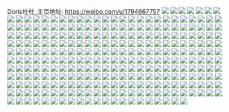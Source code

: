 Doris杜杜_主页地址: https://weibo.com/u/1794667757 
![](https://wx4.sinaimg.cn/mw2000/6af874edly1h8zxp4zvncj22by2n8qv8.jpg) 
![](https://wx4.sinaimg.cn/mw2000/6af874edly1h8zxp8pioej21o0280b2a.jpg) 
![](https://wx4.sinaimg.cn/mw2000/6af874edly1h8zxp36ir5j21i221anpd.jpg) 
![](https://wx4.sinaimg.cn/mw2000/6af874edly1h8zxp9e3rnj22by2tn7st.jpg) 
![](https://wx4.sinaimg.cn/mw2000/6af874edly1h8zxiifgywj22c0340hdx.jpg) 
![](https://wx4.sinaimg.cn/mw2000/6af874edly1h8zxiopvmyj21o0280b2c.jpg) 
![](https://wx4.sinaimg.cn/mw2000/6af874edly1h8zxiqp1ytj22c0340x6s.jpg) 
![](https://wx4.sinaimg.cn/mw2000/6af874edly1h8zxirx3n5j20wi1ych1a.jpg) 
![](https://wx4.sinaimg.cn/mw2000/6af874edly1h8zxitw9wwj22c0340b2d.jpg) 
![](https://wx4.sinaimg.cn/mw2000/6af874edgy1h7ue4hjh94j21o01o0hdt.jpg) 
![](https://wx4.sinaimg.cn/mw2000/6af874edgy1h7jpambzffj20wi0pmdkn.jpg) 
![](https://wx4.sinaimg.cn/mw2000/6af874edgy1h7jpciyh9mj22c03407wi.jpg) 
![](https://wx4.sinaimg.cn/mw2000/6af874edgy1h75wl4ht5dj21o0280b2a.jpg) 
![](https://wx4.sinaimg.cn/mw2000/6af874edgy1h75wl2u1tmj21o0280npe.jpg) 
![](https://wx4.sinaimg.cn/mw2000/6af874edgy1h67ijg8jaaj22c0340qvc.jpg) 
![](https://wx4.sinaimg.cn/mw2000/6af874edgy1h5a5g8map3j20wi1jzaya.jpg) 
![](https://wx4.sinaimg.cn/mw2000/6af874edgy1h51o08ce38j21o01r3qv5.jpg) 
![](https://wx4.sinaimg.cn/mw2000/6af874edgy1h51o0eqfydj21ak1xunmy.jpg) 
![](https://wx4.sinaimg.cn/mw2000/6af874edgy1h47muv7q1mj22c0340hdu.jpg) 
![](https://wx4.sinaimg.cn/mw2000/6af874edgy1h40yug9gohj21401e07bp.jpg) 
![](https://wx4.sinaimg.cn/mw2000/6af874edgy1h40yuh56o9j21401e0drf.jpg) 
![](https://wx4.sinaimg.cn/mw2000/6af874edgy1h38pes6osjj20w710kdkx.jpg) 
![](https://wx4.sinaimg.cn/mw2000/6af874edgy1h38perd75nj20p90nhgpj.jpg) 
![](https://wx4.sinaimg.cn/mw2000/6af874edgy1h32a2t9r0ej20wi0x3qc0.jpg) 
![](https://wx4.sinaimg.cn/mw2000/6af874edgy1h2f9wksw9dj21o0280b2a.jpg) 
![](https://wx4.sinaimg.cn/mw2000/6af874edgy1h2f9widxwmj20wi0ycaco.jpg) 
![](https://wx4.sinaimg.cn/mw2000/6af874edgy1h27p9m352jj213u0tutjr.jpg) 
![](https://wx4.sinaimg.cn/mw2000/6af874edgy1gzcz8l08taj20n01ds77v.jpg) 
![](https://wx4.sinaimg.cn/mw2000/6af874edgy1gyfsdno937j23402c0u0z.jpg) 
![](https://wx4.sinaimg.cn/mw2000/6af874edgy1gy5iwhwwwkj20n01dstro.jpg) 
![](https://wx4.sinaimg.cn/mw2000/6af874edgy1gxwurujygbj22c033ykjl.jpg) 
![](https://wx4.sinaimg.cn/mw2000/6af874edgy1gxwurvsffyj222o3404qp.jpg) 
![](https://wx4.sinaimg.cn/mw2000/6af874edgy1gxwurtdim4j22c033ye82.jpg) 
![](https://wx4.sinaimg.cn/mw2000/6af874edgy1gxwus086fnj234022oqv5.jpg) 
![](https://wx4.sinaimg.cn/mw2000/6af874edgy1gxwurx1r9nj234022onpd.jpg) 
![](https://wx4.sinaimg.cn/mw2000/6af874edgy1gxwuryml20j234022onpd.jpg) 
![](https://wx4.sinaimg.cn/mw2000/6af874edgy1gxwurrivogj234022o1kx.jpg) 
![](https://wx4.sinaimg.cn/mw2000/6af874edgy1gxwurqfryhj222o340e4a.jpg) 
![](https://wx4.sinaimg.cn/mw2000/6af874edgy1gxwus1d6gaj249c2u8h2p.jpg) 
![](https://wx4.sinaimg.cn/mw2000/6af874edgy1gxwus2nsayj249c2u8arg.jpg) 
![](https://wx4.sinaimg.cn/mw2000/6af874edgy1gx25bhdcyuj22c0340e82.jpg) 
![](https://wx4.sinaimg.cn/mw2000/6af874edgy1gx25bimb9zj22c03407wh.jpg) 
![](https://wx4.sinaimg.cn/mw2000/6af874edgy1gx25bkzqf2j22c0340hdu.jpg) 
![](https://wx4.sinaimg.cn/mw2000/6af874edgy1gwjlufkz4wj21o02804qq.jpg) 
![](https://wx4.sinaimg.cn/mw2000/6af874edgy1gwjluge22lj20n017z7cx.jpg) 
![](https://wx4.sinaimg.cn/mw2000/6af874edgy1gwi8ra3ixtj22c0340e82.jpg) 
![](https://wx4.sinaimg.cn/mw2000/6af874edgy1gwi8rg4btej22c03407wj.jpg) 
![](https://wx4.sinaimg.cn/mw2000/001Xsf49gy1gvlvk4o32qj62bb332qv602.jpg) 
![](https://wx4.sinaimg.cn/mw2000/001Xsf49gy1gvlvk1285yj62c0340b2a02.jpg) 
![](https://wx4.sinaimg.cn/mw2000/001Xsf49gy1gvlvk7psfgj62bb332kjm02.jpg) 
![](https://wx4.sinaimg.cn/mw2000/001Xsf49gy1guoh5tcac4j60n00sik2402.jpg) 
![](https://wx4.sinaimg.cn/mw2000/001Xsf49gy1guoh5v8dcrj62c0340kjm02.jpg) 
![](https://wx4.sinaimg.cn/mw2000/6af874edgy1gu2lzglfn9j21hc0u0ng7.jpg) 
![](https://wx4.sinaimg.cn/mw2000/6af874edgy1gu29wnsg93j20k00zkwff.jpg) 
![](https://wx4.sinaimg.cn/mw2000/6af874edgy1gtodqcdszwj21o02804qr.jpg) 
![](https://wx4.sinaimg.cn/mw2000/6af874edgy1gtodqgm89uj23402c0hdt.jpg) 
![](https://wx4.sinaimg.cn/mw2000/6af874edgy1gtdyl8ozg7j22c03404qr.jpg) 
![](https://wx4.sinaimg.cn/mw2000/6af874edgy1gtdylenh8tj22c0340npe.jpg) 
![](https://wx4.sinaimg.cn/mw2000/6af874edgy1gtdylvgdy1j21o0280qv6.jpg) 
![](https://wx4.sinaimg.cn/mw2000/6af874edgy1gsupqi3iu1j22c0340u0x.jpg) 
![](https://wx4.sinaimg.cn/mw2000/6af874edgy1gst77wpl0fj23402c0qv5.jpg) 
![](https://wx4.sinaimg.cn/mw2000/001Xsf49gy1gs55dhpg58j61o0280qv602.jpg) 
![](https://wx4.sinaimg.cn/mw2000/6af874edgy1gs55ds2l2jj22c0340qvb.jpg) 
![](https://wx4.sinaimg.cn/mw2000/6af874edgy1gs55djeczvj21o0280npe.jpg) 
![](https://wx4.sinaimg.cn/mw2000/6af874edgy1gs55e99wmpj21o0280qv7.jpg) 
![](https://wx4.sinaimg.cn/mw2000/6af874edgy1gs55e5o9fsj22c0340b2h.jpg) 
![](https://wx4.sinaimg.cn/mw2000/6af874edgy1gs55do2h3tj22c0340e85.jpg) 
![](https://wx4.sinaimg.cn/mw2000/6af874edgy1gs55dyzt38j22c0340x6v.jpg) 
![](https://wx4.sinaimg.cn/mw2000/6af874edgy1gs55dl6nn9j21o02801kz.jpg) 
![](https://wx4.sinaimg.cn/mw2000/6af874edgy1gs55ddye9mj22c0340e89.jpg) 
![](https://wx4.sinaimg.cn/mw2000/6af874edgy1gs3j4dp0pxj21o0280hdu.jpg) 
![](https://wx4.sinaimg.cn/mw2000/6af874edgy1grgf6rfvwkj21o0280kjm.jpg) 
![](https://wx4.sinaimg.cn/mw2000/6af874edgy1grgf6uzmcuj21o0280hdz.jpg) 
![](https://wx4.sinaimg.cn/mw2000/6af874edgy1grgf6wngcoj21o0280npe.jpg) 
![](https://wx4.sinaimg.cn/mw2000/001Xsf49gy1grgf70we30j61o0280x6v02.jpg) 
![](https://wx4.sinaimg.cn/mw2000/6af874edgy1grgf72owndj21o0280npe.jpg) 
![](https://wx4.sinaimg.cn/mw2000/6af874edgy1grgf766k0cj21o0280qvb.jpg) 
![](https://wx4.sinaimg.cn/mw2000/6af874edgy1grgf79soi6j21o0280b2f.jpg) 
![](https://wx4.sinaimg.cn/mw2000/6af874edgy1grgf7bdhuoj21o0280npe.jpg) 
![](https://wx4.sinaimg.cn/mw2000/6af874edgy1grgf7cxpipj21o0280hdu.jpg) 
![](https://wx4.sinaimg.cn/mw2000/6af874edgy1gr8cx488nej22c0340npe.jpg) 
![](https://wx4.sinaimg.cn/mw2000/6af874edgy1gr8cx9ow10j22bb332npe.jpg) 
![](https://wx4.sinaimg.cn/mw2000/001Xsf49gy1gr8cx6i7nij62c03401l002.jpg) 
![](https://wx4.sinaimg.cn/mw2000/6af874edgy1gr8cxb04jvj21ma25s7wh.jpg) 
![](https://wx4.sinaimg.cn/mw2000/6af874edgy1gr8cxaa8csj20v413t0y6.jpg) 
![](https://wx4.sinaimg.cn/mw2000/6af874edgy1gr8cxc136vj21mc25su0x.jpg) 
![](https://wx4.sinaimg.cn/mw2000/6af874edgy1gqzkbgb2ruj22c0340qv8.jpg) 
![](https://wx4.sinaimg.cn/mw2000/6af874edgy1gqzkaynj88j22c02xukjp.jpg) 
![](https://wx4.sinaimg.cn/mw2000/6af874edgy1gqzkawi9dnj21w02inkjm.jpg) 
![](https://wx4.sinaimg.cn/mw2000/6af874edgy1gqzkauk0g7j22c0340npg.jpg) 
![](https://wx4.sinaimg.cn/mw2000/6af874edgy1gqzkb3w9yyj22c0340b2d.jpg) 
![](https://wx4.sinaimg.cn/mw2000/6af874edgy1gqzkb5zhnej22c0340hdw.jpg) 
![](https://wx4.sinaimg.cn/mw2000/6af874edgy1gqzkb8avzqj21w02in7wj.jpg) 
![](https://wx4.sinaimg.cn/mw2000/6af874edgy1gqzkb1bbh8j22c03404qs.jpg) 
![](https://wx4.sinaimg.cn/mw2000/6af874edgy1gqzkbazn29j22c03404qt.jpg) 
![](https://wx4.sinaimg.cn/mw2000/6af874edgy1gqs5721vy8j22c0340npf.jpg) 
![](https://wx4.sinaimg.cn/mw2000/6af874edgy1gqs598q5apj22c03404qr.jpg) 
![](https://wx4.sinaimg.cn/mw2000/6af874edgy1gqs56r8p90j22c02znx6q.jpg) 
![](https://wx4.sinaimg.cn/mw2000/6af874edgy1gqs55sfbsoj22c0340e82.jpg) 
![](https://wx4.sinaimg.cn/mw2000/6af874edgy1gqs567luttj22c0340b29.jpg) 
![](https://wx4.sinaimg.cn/mw2000/6af874edgy1gqs55yu6pyj22c03401l0.jpg) 
![](https://wx4.sinaimg.cn/mw2000/6af874edgy1gqs58vkdfhj23402c0b2a.jpg) 
![](https://wx4.sinaimg.cn/mw2000/6af874edgy1gqs57kwfwqj23402c0u0x.jpg) 
![](https://wx4.sinaimg.cn/mw2000/6af874edgy1gqs577gwk7j23402c01ky.jpg) 
![](https://wx4.sinaimg.cn/mw2000/6af874edgy1gqs595jkotj22c0340e82.jpg) 
![](https://wx4.sinaimg.cn/mw2000/6af874edgy1gqs57eer40j22c0340e82.jpg) 
![](https://wx4.sinaimg.cn/mw2000/6af874edgy1gqs58teczsj21o0280e87.jpg) 
![](https://wx4.sinaimg.cn/mw2000/6af874edgy1gqjhdj18xdj22c03401kx.jpg) 
![](https://wx4.sinaimg.cn/mw2000/6af874edgy1gqjhddk2irj21o02801kz.jpg) 
![](https://wx4.sinaimg.cn/mw2000/6af874edgy1gqjhd3p4thj22c0340b29.jpg) 
![](https://wx4.sinaimg.cn/mw2000/6af874edgy1gqjhd79ongj22c0340npf.jpg) 
![](https://wx4.sinaimg.cn/mw2000/6af874edgy1gqjhdano09j21o02807wj.jpg) 
![](https://wx4.sinaimg.cn/mw2000/6af874edgy1gqjhd8iee4j22c0340b29.jpg) 
![](https://wx4.sinaimg.cn/mw2000/6af874edgy1gqc8wa3j1nj22c0340b2e.jpg) 
![](https://wx4.sinaimg.cn/mw2000/6af874edgy1gqc8wl5rztj22c03404qt.jpg) 
![](https://wx4.sinaimg.cn/mw2000/6af874edgy1gqc8wcy6qmj22c0340u11.jpg) 
![](https://wx4.sinaimg.cn/mw2000/6af874edgy1gqc8wfd6ttj22c03404qs.jpg) 
![](https://wx4.sinaimg.cn/mw2000/6af874edgy1gqc8w6xnrej22c03407c6.jpg) 
![](https://wx4.sinaimg.cn/mw2000/6af874edgy1gqc8wh9bhsj22c0340kjm.jpg) 
![](https://wx4.sinaimg.cn/mw2000/6af874edgy1gqc8wn934tj22c0340hdv.jpg) 
![](https://wx4.sinaimg.cn/mw2000/6af874edgy1gqc8wpzk9kj22c03407wi.jpg) 
![](https://wx4.sinaimg.cn/mw2000/6af874edgy1gqc8wtn3ryj22c0340npg.jpg) 
![](https://wx4.sinaimg.cn/mw2000/6af874edgy1gpckmirh29j22c0340e82.jpg) 
![](https://wx4.sinaimg.cn/mw2000/6af874edgy1gpckmph2i0j22c0340e81.jpg) 
![](https://wx4.sinaimg.cn/mw2000/6af874edgy1gpckmoh78yj22c0340b2a.jpg) 
![](https://wx4.sinaimg.cn/mw2000/6af874edgy1gpckmx7lh2j22c0340b2c.jpg) 
![](https://wx4.sinaimg.cn/mw2000/6af874edgy1gpckmz2t3wj22c0340e83.jpg) 
![](https://wx4.sinaimg.cn/mw2000/6af874edgy1gpckmmopu1j22c0340e82.jpg) 
![](https://wx4.sinaimg.cn/mw2000/6af874edgy1gpckmtom6tj22c0340hdv.jpg) 
![](https://wx4.sinaimg.cn/mw2000/6af874edgy1gpckmkxunvj22c0340hdv.jpg) 
![](https://wx4.sinaimg.cn/mw2000/6af874edgy1gpckmrfktvj22c0340kjm.jpg) 
![](https://wx4.sinaimg.cn/mw2000/6af874edgy1gp9rzekrwoj20xc18gjwt.jpg) 
![](https://wx4.sinaimg.cn/mw2000/6af874edgy1gp9rzg9ihmj22c0340hdt.jpg) 
![](https://wx4.sinaimg.cn/mw2000/6af874edgy1gp9rzlzkxhj22c03401la.jpg) 
![](https://wx4.sinaimg.cn/mw2000/6af874edgy1gp9rznv536j22c0340u0y.jpg) 
![](https://wx4.sinaimg.cn/mw2000/6af874edgy1gp7iz5keh2j22dc35sqv7.jpg) 
![](https://wx4.sinaimg.cn/mw2000/6af874edgy1gp7iyu40eoj22c0340u0z.jpg) 
![](https://wx4.sinaimg.cn/mw2000/6af874edgy1gp7izaukfzj22dc35skjn.jpg) 
![](https://wx4.sinaimg.cn/mw2000/6af874edgy1gp7izmrzqnj22dc35sx6r.jpg) 
![](https://wx4.sinaimg.cn/mw2000/6af874edgy1gp7iy0poclj22c0340qv7.jpg) 
![](https://wx4.sinaimg.cn/mw2000/6af874edgy1gp7ldh3cmtj22dc35su0z.jpg) 
![](https://wx4.sinaimg.cn/mw2000/6af874edgy1gozcumejuzj20sg0g0zp7.jpg) 
![](https://wx4.sinaimg.cn/mw2000/6af874edgy1gozcuvemixj21o0280npk.jpg) 
![](https://wx4.sinaimg.cn/mw2000/6af874edgy1gozcumrm4hj20s70lcn4w.jpg) 
![](https://wx4.sinaimg.cn/mw2000/6af874edgy1gozcuntcoej21xv1wkkjl.jpg) 
![](https://wx4.sinaimg.cn/mw2000/6af874edgy1gozcup21avj21o0280b2a.jpg) 
![](https://wx4.sinaimg.cn/mw2000/6af874edgy1gozculypnyj21o02yo7wh.jpg) 
![](https://wx4.sinaimg.cn/mw2000/6af874edgy1gozcuqm7gaj21o0280b2a.jpg) 
![](https://wx4.sinaimg.cn/mw2000/6af874edgy1gozcurzbgej21o0280e82.jpg) 
![](https://wx4.sinaimg.cn/mw2000/6af874edgy1gozcukxt2uj21o0280hdu.jpg) 
![](https://wx4.sinaimg.cn/mw2000/6af874edgy1go4d3vijksj21hc0u01kx.jpg) 
![](https://wx4.sinaimg.cn/mw2000/6af874edgy1gnv7kn7f34j22c03404qr.jpg) 
![](https://wx4.sinaimg.cn/mw2000/6af874edgy1gnv7klo7twj22c0340kjl.jpg) 
![](https://wx4.sinaimg.cn/mw2000/6af874edgy1gnv7ki8o4oj22c0340x6q.jpg) 
![](https://wx4.sinaimg.cn/mw2000/6af874edgy1gnv7kfjmjoj21o0280qv6.jpg) 
![](https://wx4.sinaimg.cn/mw2000/6af874edgy1gnv7kp28dnj22c0340kjn.jpg) 
![](https://wx4.sinaimg.cn/mw2000/6af874edgy1gnv7kgu6toj21o0280qv6.jpg) 
![](https://wx4.sinaimg.cn/mw2000/6af874edgy1gnv7ke861xj22c0340qv7.jpg) 
![](https://wx4.sinaimg.cn/mw2000/6af874edgy1gnv7kjlcxkj22c0340x6q.jpg) 
![](https://wx4.sinaimg.cn/mw2000/6af874edgy1gnv7kqmhl0j22c0340kjm.jpg) 
![](https://wx4.sinaimg.cn/mw2000/6af874edgy1gnnfcnjwgtj23gg56oe8l.jpg) 
![](https://wx4.sinaimg.cn/mw2000/6af874edgy1gnnfcdk27ij23gg56onpx.jpg) 
![](https://wx4.sinaimg.cn/mw2000/6af874edgy1gnnfcxp6zgj23gg56ox7a.jpg) 
![](https://wx4.sinaimg.cn/mw2000/6af874edgy1gnnfd9f3xaj23gg56o7x3.jpg) 
![](https://wx4.sinaimg.cn/mw2000/6af874edgy1gmy3q6w70ij222o340qv6.jpg) 
![](https://wx4.sinaimg.cn/mw2000/6af874edgy1gm9liuel4fj23402c0qv5.jpg) 
![](https://wx4.sinaimg.cn/mw2000/6af874edgy1gm69ax9kwlj21o0280e87.jpg) 
![](https://wx4.sinaimg.cn/mw2000/6af874edgy1gm69b4srlsj21o0280u12.jpg) 
![](https://wx4.sinaimg.cn/mw2000/6af874edgy1gm69b7ghayj20u0140npd.jpg) 
![](https://wx4.sinaimg.cn/mw2000/6af874edgy1gm69b635jvj21o02464qp.jpg) 
![](https://wx4.sinaimg.cn/mw2000/6af874edgy1gle1n12100j20n00c2jtm.jpg) 
![](https://wx4.sinaimg.cn/mw2000/6af874edgy1gl7l9pzp5kj20n00mqaar.jpg) 
![](https://wx4.sinaimg.cn/mw2000/6af874edgy1gl5bke93q7j20x71dswsf.jpg) 
![](https://wx4.sinaimg.cn/mw2000/6af874edgy1gl5bkdq2j2j20x71dsnco.jpg) 
![](https://wx4.sinaimg.cn/mw2000/6af874edgy1gl5bkennqaj20x71ds0xw.jpg) 
![](https://wx4.sinaimg.cn/mw2000/6af874edgy1gl0o5ip595j20j60im0so.jpg) 
![](https://wx4.sinaimg.cn/mw2000/6af874edgy1gl0o5i8bx3j21o01o07wh.jpg) 
![](https://wx4.sinaimg.cn/mw2000/6af874edgy1gksle7qrekj22c0340x6q.jpg) 
![](https://wx4.sinaimg.cn/mw2000/6af874edgy1gksleyx4upj22c0340b2a.jpg) 
![](https://wx4.sinaimg.cn/mw2000/6af874edgy1gkslere49yj22c0340u0x.jpg) 
![](https://wx4.sinaimg.cn/mw2000/6af874edgy1gkslet7ftmj23402c0b2a.jpg) 
![](https://wx4.sinaimg.cn/mw2000/6af874edgy1gkslep451kj22c03404qq.jpg) 
![](https://wx4.sinaimg.cn/mw2000/6af874edgy1gkslewck3tj22c02urhdw.jpg) 
![](https://wx4.sinaimg.cn/mw2000/6af874edgy1gk0ydofezfj22c0340kjp.jpg) 
![](https://wx4.sinaimg.cn/mw2000/6af874edgy1gjss2lize5j21o021q1ky.jpg) 
![](https://wx4.sinaimg.cn/mw2000/6af874edgy1gjkddvmi4cj21o025fqv6.jpg) 
![](https://wx4.sinaimg.cn/mw2000/6af874edgy1gjkddzcht1j21l825se81.jpg) 
![](https://wx4.sinaimg.cn/mw2000/6af874edgy1gjkddr6p18j21o025pu0y.jpg) 
![](https://wx4.sinaimg.cn/mw2000/6af874edgy1gjkddx18daj21o0280hdu.jpg) 
![](https://wx4.sinaimg.cn/mw2000/6af874edgy1gjkddxunqej21mc25skgb.jpg) 
![](https://wx4.sinaimg.cn/mw2000/6af874edgy1gjkddsuy3nj21o02807wi.jpg) 
![](https://wx4.sinaimg.cn/mw2000/6af874edgy1gjkde26x7wj21mc25snpd.jpg) 
![](https://wx4.sinaimg.cn/mw2000/6af874edgy1gjkde8hxwij21o0280hdv.jpg) 
![](https://wx4.sinaimg.cn/mw2000/6af874edgy1gjkde6a95ij21o0280hdu.jpg) 
![](https://wx4.sinaimg.cn/mw2000/6af874edgy1gjdq3ahkoaj22c01mqu0x.jpg) 
![](https://wx4.sinaimg.cn/mw2000/6af874edgy1gja2wnwpjsj22c0340hdu.jpg) 
![](https://wx4.sinaimg.cn/mw2000/6af874edgy1gja2wknnlej22c0340e83.jpg) 
![](https://wx4.sinaimg.cn/mw2000/6af874edgy1gistebs3vfj21o0280qv6.jpg) 
![](https://wx4.sinaimg.cn/mw2000/6af874edgy1gistehd263j21o0280qv7.jpg) 
![](https://wx4.sinaimg.cn/mw2000/6af874edgy1giste8zjkij22c03407wj.jpg) 
![](https://wx4.sinaimg.cn/mw2000/6af874edgy1gistelbep1j22bb332u0x.jpg) 
![](https://wx4.sinaimg.cn/mw2000/6af874edgy1gig6xfdtioj22c0340qv7.jpg) 
![](https://wx4.sinaimg.cn/mw2000/6af874edgy1gig6xh3o34j22c0340kjl.jpg) 
![](https://wx4.sinaimg.cn/mw2000/6af874edgy1gig6xdnoyhj23402c0qv6.jpg) 
![](https://wx4.sinaimg.cn/mw2000/6af874edgy1gig6xiky1bj22c0340npe.jpg) 
![](https://wx4.sinaimg.cn/mw2000/6af874edgy1gig6xnh7ilj22c0340u0x.jpg) 
![](https://wx4.sinaimg.cn/mw2000/6af874edgy1gig6xkrr8sj22c0340b2a.jpg) 
![](https://wx4.sinaimg.cn/mw2000/6af874edgy1gig6xpefawj22c03407wi.jpg) 
![](https://wx4.sinaimg.cn/mw2000/6af874edgy1gig6xr2i2aj22c0340e82.jpg) 
![](https://wx4.sinaimg.cn/mw2000/6af874edgy1gig6xs8rhxj21o01o0npd.jpg) 
![](https://wx4.sinaimg.cn/mw2000/6af874edgy1gidnvvm3k3j20n00u3e1q.jpg) 
![](https://wx4.sinaimg.cn/mw2000/6af874edgy1gidnvww0a0j22c03401kx.jpg) 
![](https://wx4.sinaimg.cn/mw2000/6af874edgy1gidnvyy3tfj22c0340hdu.jpg) 
![](https://wx4.sinaimg.cn/mw2000/6af874edgy1gidnw0pytrj22c0340b2a.jpg) 
![](https://wx4.sinaimg.cn/mw2000/6af874edgy1giacpgenwkj22c03401kz.jpg) 
![](https://wx4.sinaimg.cn/mw2000/6af874edgy1gi3hqyrss7j22io1w0x6p.jpg) 
![](https://wx4.sinaimg.cn/mw2000/6af874edgy1gi3hr06r9gj21o02801kz.jpg) 
![](https://wx4.sinaimg.cn/mw2000/6af874edgy1gi3hqxhlycj22c03401l0.jpg) 
![](https://wx4.sinaimg.cn/mw2000/6af874edgy1gi3hr2671ej21o02807wi.jpg) 
![](https://wx4.sinaimg.cn/mw2000/6af874edgy1ghkgjxe0fbj22c0340e82.jpg) 
![](https://wx4.sinaimg.cn/mw2000/6af874edgy1ghkgmjsr9sj22c03407wi.jpg) 
![](https://wx4.sinaimg.cn/mw2000/6af874edgy1ggw3pch6o5j21o02801ky.jpg) 
![](https://wx4.sinaimg.cn/mw2000/6af874edgy1ggvetv2k4qj20n01ds42n.jpg) 
![](https://wx4.sinaimg.cn/mw2000/6af874edgy1ggvetvkx8oj20n00nftb2.jpg) 
![](https://wx4.sinaimg.cn/mw2000/6af874edgy1ggvetw8snkj20n00n2q4u.jpg) 
![](https://wx4.sinaimg.cn/mw2000/6af874edgy1ggveq3mqlrj22c0340e81.jpg) 
![](https://wx4.sinaimg.cn/mw2000/6af874edgy1ggveqlofn1j20mi0u015e.jpg) 
![](https://wx4.sinaimg.cn/mw2000/6af874edgy1ggveqovjifj20n00df758.jpg) 
![](https://wx4.sinaimg.cn/mw2000/6af874edgy1ggtavqltmrj20n01dsn2s.jpg) 
![](https://wx4.sinaimg.cn/mw2000/6af874edgy1ggtavx0hsgj20n00n2q4u.jpg) 
![](https://wx4.sinaimg.cn/mw2000/6af874edgy1ggngjqv0x7j21o01o04qq.jpg) 
![](https://wx4.sinaimg.cn/mw2000/6af874edgy1ggngjp8j6ej22c03404qt.jpg) 
![](https://wx4.sinaimg.cn/mw2000/6af874edgy1ggngjtyhyrj22c03407wl.jpg) 
![](https://wx4.sinaimg.cn/mw2000/6af874edgy1ggngjws1bij22gr2c0hdv.jpg) 
![](https://wx4.sinaimg.cn/mw2000/6af874edgy1ggjywfnemcj20n00nptnz.jpg) 
![](https://wx4.sinaimg.cn/mw2000/6af874edgy1gg8fxjc5q1j20n00zfwjl.jpg) 
![](https://wx4.sinaimg.cn/mw2000/6af874edgy1gg8fxivzaxj20n00nwqox.jpg) 
![](https://wx4.sinaimg.cn/mw2000/6af874edgy1gdyw52n4dfj20f00k0myp.jpg) 
![](https://wx4.sinaimg.cn/mw2000/6af874edgy1gbbh5ru3vyj20v91jl7wh.jpg) 
![](https://wx4.sinaimg.cn/mw2000/6af874edgy1ga9yu9x1sxj20u0140dpk.jpg) 
![](https://wx4.sinaimg.cn/mw2000/6af874edgy1ga9yub3ohuj21400u0dr1.jpg) 
![](https://wx4.sinaimg.cn/mw2000/6af874edgy1ga9yubtlrij20u00utjwt.jpg) 
![](https://wx4.sinaimg.cn/mw2000/6af874edgy1ga9yucljfgj20u014010j.jpg) 
![](https://wx4.sinaimg.cn/mw2000/6af874edgy1ga9yudig4sj20u0140gyz.jpg) 
![](https://wx4.sinaimg.cn/mw2000/6af874edgy1ga9yuehw4tj20u014048i.jpg) 
![](https://wx4.sinaimg.cn/mw2000/6af874edgy1ga9yufhqmaj20u0140qkp.jpg) 
![](https://wx4.sinaimg.cn/mw2000/6af874edgy1ga9yug5hivj21400u0qc7.jpg) 
![](https://wx4.sinaimg.cn/mw2000/6af874edgy1ga9yugwawqj20u0140dl5.jpg) 
![](https://wx4.sinaimg.cn/mw2000/6af874edgy1ga9yuht19bj20u014015c.jpg) 
![](https://wx4.sinaimg.cn/mw2000/6af874edly1g5vsc56gg4j20go0m8n10.jpg) 
![](https://wx4.sinaimg.cn/mw2000/6af874edgy1g5tq3hnvctj22c0340e83.jpg) 
![](https://wx4.sinaimg.cn/mw2000/6af874edgy1g4ciyihjvdj20u00ykn4k.jpg) 
![](https://wx4.sinaimg.cn/mw2000/6af874edgy1g3pfz1llx1j22s01k9kjm.jpg) 
![](https://wx4.sinaimg.cn/mw2000/6af874edgy1g3pfz2zujxj23402c04qp.jpg) 
![](https://wx4.sinaimg.cn/mw2000/6af874edgy1g3pfyzwlp0j23402c0hdf.jpg) 
![](https://wx4.sinaimg.cn/mw2000/6af874edgy1g44kz9thp9j20u0140qv5.jpg) 
![](https://wx4.sinaimg.cn/mw2000/6af874edgy1g3na9j01dqj21vo18w4qp.jpg) 
![](https://wx4.sinaimg.cn/mw2000/6af874edgy1g3na9iem7oj216o1ku1kx.jpg) 
![](https://wx4.sinaimg.cn/mw2000/6af874edgy1g3na9mrtzpj22c0340hdu.jpg) 
![](https://wx4.sinaimg.cn/mw2000/6af874edgy1g3na9yopa6j22c03407wi.jpg) 
![](https://wx4.sinaimg.cn/mw2000/6af874edgy1g3na9zgq9qj21sc1sckjl.jpg) 
![](https://wx4.sinaimg.cn/mw2000/6af874edgy1g3nabtvvn8j22c0340u0x.jpg) 
![](https://wx4.sinaimg.cn/mw2000/6af874edgy1g22mhu2jq8j22402tc4qq.jpg) 
![](https://wx4.sinaimg.cn/mw2000/6af874edgy1g22mhv7y71j21o027vqv6.jpg) 
![](https://wx4.sinaimg.cn/mw2000/6af874edgy1g22mhfxudqj21o02807wm.jpg) 
![](https://wx4.sinaimg.cn/mw2000/6af874edgy1fs6gumi7w8j20u01hc1ky.jpg) 
![](https://wx4.sinaimg.cn/mw2000/6af874edgy1frki2ln1e9j20xr1o0qv5.jpg) 
![](https://wx4.sinaimg.cn/mw2000/6af874edgy1fri75vzc9fj20yi090dj5.jpg) 
![](https://wx4.sinaimg.cn/mw2000/6af874edgy1fri75zrfxgj21sg2dsx6u.jpg) 
![](https://wx4.sinaimg.cn/mw2000/6af874edgy1fri76124d2j20rs15ob1j.jpg) 
![](https://wx4.sinaimg.cn/mw2000/6af874edgy1frbatsnyaej20ku112aej.jpg) 
![](https://wx4.sinaimg.cn/mw2000/6af874edgy1fr0ubd4jptj21fm1lxu10.jpg) 
![](https://wx4.sinaimg.cn/mw2000/6af874edgy1fr0ubh21bbj2340340u14.jpg) 
![](https://wx4.sinaimg.cn/mw2000/6af874edgy1fr0ubou0jcj2340340e88.jpg) 
![](https://wx4.sinaimg.cn/mw2000/6af874edgy1fr0ubvj7epj2340340b2f.jpg) 
![](https://wx4.sinaimg.cn/mw2000/6af874edgy1fr0uby3mk4j20qo0zkk1s.jpg) 
![](https://wx4.sinaimg.cn/mw2000/6af874edgy1fr0ubzxt85j20qo0qoq6r.jpg) 
![](https://wx4.sinaimg.cn/mw2000/6af874edgy1fqzlbybcn2j21hc1z47wh.jpg) 

